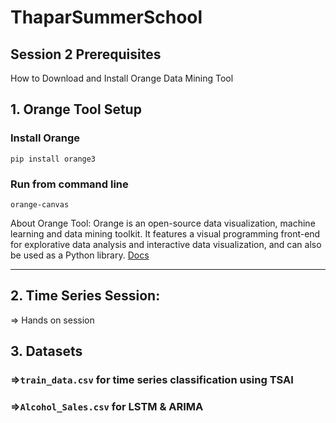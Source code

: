 # ThaparSummerSchool
## Session 2 Prerequisites

How to Download and Install Orange Data Mining Tool <br>

## 1. Orange Tool Setup

### Install Orange
```pip install orange3```

### Run from command line
```orange-canvas```


<!-- ## 2. Install Orange Data Mining Tool

[Video guide](https://www.youtube.com/watch?v=_vgslAii7ho)-->

About Orange Tool: Orange is an open-source data visualization, machine learning and data mining toolkit. It features a visual programming front-end for explorative data analysis and interactive data visualization, and can also be used as a Python library. [Docs](https://orange.biolab.si/docs/) 

--------------------------------------------------------------------------------------------------------------------------------

## 2. Time Series Session:

=> Hands on session <!--  [![Open In Colab](https://colab.research.google.com/assets/colab-badge.svg)](https://colab.research.google.com/drive/1ikAgGcgW4J5sz_EfCbBW31YdgY0FQFZu?usp=sharing) <br> -->

## 3. Datasets
### =>```train_data.csv``` for time series classification using TSAI
### =>```Alcohol_Sales.csv``` for LSTM & ARIMA
